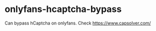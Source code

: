 # onlyfans-hcaptcha-bypass
Can bypass hCaptcha on onlyfans. Check https://www.capsolver.com/ 












































                                                                                                                                              
